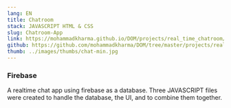 ```yaml
---
lang: EN
title: Chatroom
stack: JAVASCRIPT HTML & CSS
slug: Chatroom-App
link: https://mohammadkharma.github.io/DOM/projects/real_time_chatroom/
github: https://github.com/mohammadkharma/DOM/tree/master/projects/real_time_chatroom
thumb: ../images/thumbs/chat-min.jpg
---
```


### Firebase

A realtime chat app using firebase as a database. Three JAVASCRIPT files were created to handle the database, the UI, and to combine them together.
